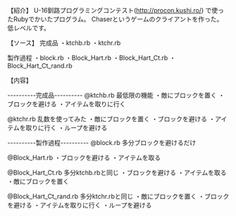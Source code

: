 【紹介】
U-16釧路プログラミングコンテスト(http://procon.kushi.ro/)
で使ったRubyでかいたプログラム。
Chaserというゲームのクライアントを作った。
低レベルです。

【ソース】
完成品
・ktchb.rb
・ktchr.rb

製作過程
・block.rb
・Block_Hart.rb
・Block_Hart_Ct.rb
・Block_Hart_Ct_rand.rb

【内容】

----------完成品----------
@ktchb.rb
最低限の機能
・敵にブロックを置く
・ブロックを避ける
・アイテムを取りに行く

@ktchr.rb
乱数を使ってみた
・敵にブロックを置く
・ブロックを避ける
・アイテムを取りに行く
・ループを避ける

----------製作過程----------
@block.rb
多分ブロックを避けるだけ

@Block_Hart.rb
・ブロックを避ける
・アイテムを取る

@Block_Hart_Ct.rb
多分ktchb.rbと同じ
・ブロックを避ける
・アイテムを取る
・敵にブロックを置く

@Block_Hart_Ct_rand.rb
多分ktchr.rbと同じ
・敵にブロックを置く
・ブロックを避ける
・アイテムを取りに行く
・ループを避ける